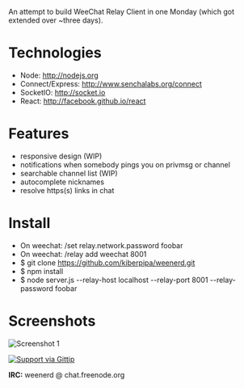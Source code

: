 An attempt to build WeeChat Relay Client in one Monday (which got extended over ~three days).

# Technologies

 - Node: http://nodejs.org
 - Connect/Express: http://www.senchalabs.org/connect
 - SocketIO: http://socket.io
 - React: http://facebook.github.io/react

# Features

 - responsive design (WIP)
 - notifications when somebody pings you on privmsg or channel
 - searchable channel list (WIP)
 - autocomplete nicknames
 - resolve https(s) links in chat

# Install

 - On weechat: /set relay.network.password foobar
 - On weechat: /relay add weechat 8001
 - $ git clone https://github.com/kiberpipa/weenerd.git
 - $ npm install
 - $ node server.js --relay-host localhost --relay-port 8001 --relay-password foobar

# Screenshots

![Screenshot 1](http://i.imgur.com/ss3lklU.png)


[![Support via Gittip](https://rawgithub.com/twolfson/gittip-badge/0.2.0/dist/gittip.png)](https://www.gittip.com/Kiberpipa/)

**IRC:** weenerd @ chat.freenode.org
